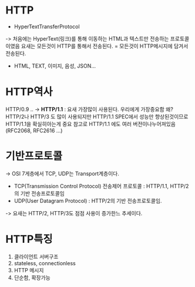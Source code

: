 # HTTP

- HyperTextTransferProtocol

-> 처음에는 HyperText(링크)를 통해 이동하는 HTML과 텍스트만 전송하는 프로토콜이였음
요새는
모든것이 HTTP를 통해서 전송된다.
= 모든것이 HTTP메시지에 담겨서 전송된다.

- HTML, TEXT, 이미지, 음성, JSON...

# HTTP역사

HTTP/0.9 .. -> **HTTP/1.1** : 요새 가장많이 사용된다. 우리에게 가장중요함
왜? HTTP/2나 HTTP/3 도 많이 사용되지만 HTTP/1.1 SPEC에서 성능만 향상된것이므로 HTTP/1.1을 확실히아는게 중요
참고로 HTTP/1.1 에도 여러 버전이나누어져있음(RFC2068, RFC2616 ...)

# 기반프로토콜

-> OSI 7게층에서 TCP, UDP는 Transport계층이다.

- TCP(Transmission Control Protocol) 전송제어 프로토콜 : HTTP/1.1, HTTP/2의 기반 전송프로토콜임
- UDP(User Datagram Protocol) : HTTP/2의 기반 전송프로토콜임.

-> 요새는 HTTP/2, HTTP/3도 점점 사용이 증가한느 추세이다.

# HTTP특징

1. 클라이언트 서버구조
2. stateless, connectionless
3. HTTP 메시지
4. 단순함, 확장가능
